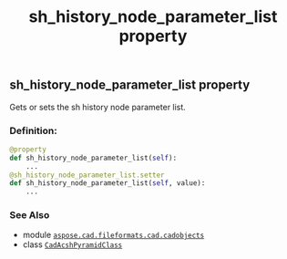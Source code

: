 ﻿---
title: sh_history_node_parameter_list property
second_title: Aspose.CAD for Python via .NET API References
description: 
type: docs
weight: 260
url: /python-net/aspose.cad.fileformats.cad.cadobjects/cadacshpyramidclass/sh_history_node_parameter_list/
is_root: false
---

## sh_history_node_parameter_list property


Gets or sets the sh history node parameter list.
### Definition:
```python
@property
def sh_history_node_parameter_list(self):
    ...
@sh_history_node_parameter_list.setter
def sh_history_node_parameter_list(self, value):
    ...
```

### See Also
* module [`aspose.cad.fileformats.cad.cadobjects`](../../)
* class [`CadAcshPyramidClass`](/cad/python-net/aspose.cad.fileformats.cad.cadobjects/cadacshpyramidclass)
